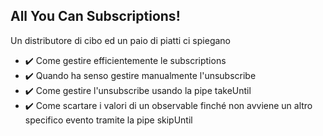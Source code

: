 ## All You Can Subscriptions! 
Un distributore di cibo ed un paio di piatti ci spiegano

- ✔️ Come gestire efficientemente le subscriptions
- ✔️ Quando ha senso gestire manualmente l'unsubscribe
- ✔️ Come gestire l'unsubscribe usando la pipe takeUntil
- ✔️ Come scartare i valori di un observable finché non avviene un altro specifico evento tramite la pipe skipUntil
